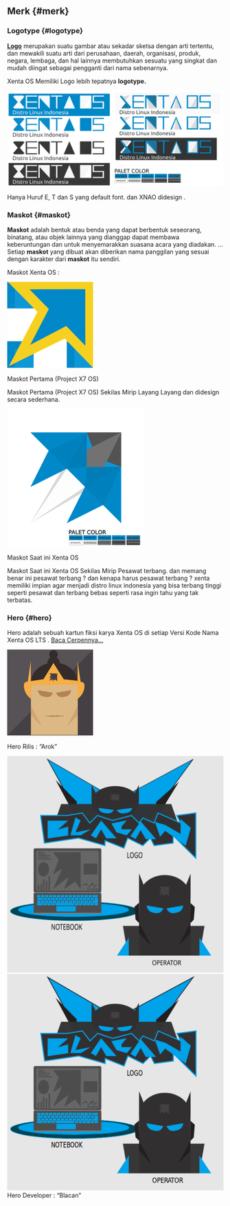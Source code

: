 ## Merk {#merk}

### Logotype {#logotype}

[**Logo**](https://id.wikipedia.org/wiki/Logo) merupakan suatu gambar atau sekadar sketsa dengan arti tertentu, dan mewakili suatu arti dari perusahaan, daerah, organisasi, produk, negara, lembaga, dan hal lainnya membutuhkan sesuatu yang singkat dan mudah diingat sebagai pengganti dari nama sebenarnya.

Xenta OS Memiliki Logo lebih tepatnya **logotype.**

![](../assets/image4.png)

Hanya Huruf E, T dan S yang default font. dan XNAO didesign .

### Maskot {#maskot}

**Maskot** adalah bentuk atau benda yang dapat berbentuk seseorang, binatang, atau objek lainnya yang dianggap dapat membawa keberuntungan dan untuk menyemarakkan suasana acara yang diadakan. ... Setiap **maskot** yang dibuat akan diberikan nama panggilan yang sesuai dengan karakter dari **maskot** itu sendiri.

Maskot Xenta OS :

![](../assets/image25.png)

Maskot Pertama (Project X7 OS)

Maskot Pertama (Project X7 OS) Sekilas Mirip Layang Layang dan didesign secara sederhana.

![](../assets/image26.png)

Maskot Saat ini Xenta OS

Maskot Saat ini Xenta OS Sekilas Mirip Pesawat terbang. dan memang benar ini pesawat terbang ? dan kenapa harus pesawat terbang ? xenta memiliki impian agar menjadi distro linux indonesia yang bisa terbang tinggi seperti pesawat dan terbang bebas seperti rasa ingin tahu yang tak terbatas.

### Hero {#hero}

Hero adalah sebuah kartun fiksi karya Xenta OS di setiap Versi Kode Nama Xenta OS LTS . [Baca Cerpennya…](http://www.xentaos.org/2017/09/cerita-fiksi--hero-xenta-os-arok.html)

![](../assets/image5.png)

Hero Rilis : “Arok”

![](../assets/image10.svg)![](../assets/image10.png)Hero Developer : “Blacan”